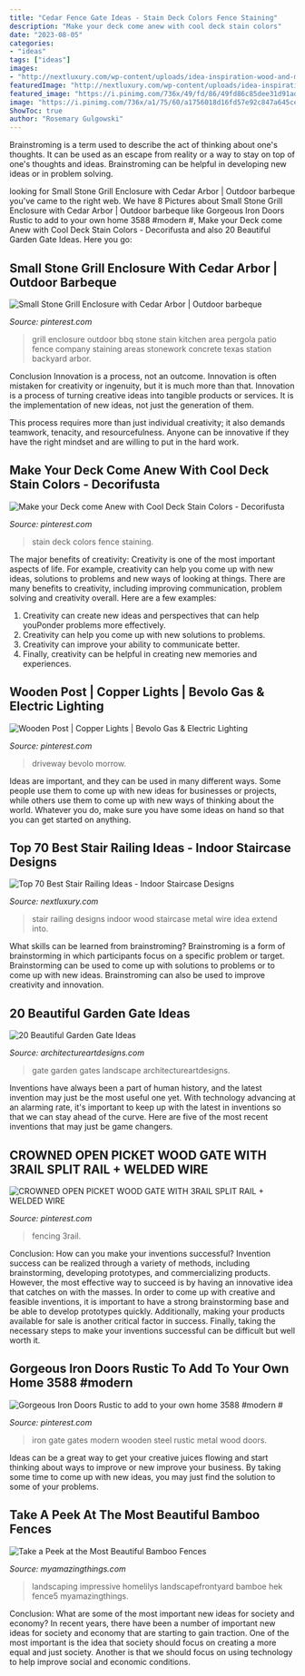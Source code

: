 ```yaml
---
title: "Cedar Fence Gate Ideas - Stain Deck Colors Fence Staining"
description: "Make your deck come anew with cool deck stain colors"
date: "2023-08-05"
categories:
- "ideas"
tags: ["ideas"]
images:
- "http://nextluxury.com/wp-content/uploads/idea-inspiration-wood-and-metal-wire-stair-railing-designs.jpg"
featuredImage: "http://nextluxury.com/wp-content/uploads/idea-inspiration-wood-and-metal-wire-stair-railing-designs.jpg"
featured_image: "https://i.pinimg.com/736x/49/fd/86/49fd86c85dee31d91ad912d8ecae8deb--grill-enclosure-grill-king.jpg"
image: "https://i.pinimg.com/736x/a1/75/60/a1756018d16fd57e92c847a645ceb623.jpg"
ShowToc: true
author: "Rosemary Gulgowski"
---
```



Brainstroming is a term used to describe the act of thinking about one's thoughts. It can be used as an escape from reality or a way to stay on top of one's thoughts and ideas. Brainstroming can be helpful in developing new ideas or in problem solving.

	

		
looking for Small Stone Grill Enclosure with Cedar Arbor | Outdoor barbeque you've came to the right web. We have 8 Pictures about Small Stone Grill Enclosure with Cedar Arbor | Outdoor barbeque like Gorgeous Iron Doors Rustic to add to your own home 3588 #modern #, Make your Deck come Anew with Cool Deck Stain Colors - Decorifusta and also 20 Beautiful Garden Gate Ideas. Here you go:
		
    
## Small Stone Grill Enclosure With Cedar Arbor | Outdoor Barbeque

<img loading=lazy src="https://i.pinimg.com/736x/49/fd/86/49fd86c85dee31d91ad912d8ecae8deb--grill-enclosure-grill-king.jpg" onerror="this.onerror=null;this.src='https://tse4.mm.bing.net/th?id=OIP.XSob_tPn1iYG3o1wEClQZAHaJ3&amp;pid=15.1';" alt="Small Stone Grill Enclosure with Cedar Arbor | Outdoor barbeque">

_Source: pinterest.com_

>grill enclosure outdoor bbq stone stain kitchen area pergola patio fence company staining areas stonework concrete texas station backyard arbor. 

	

Conclusion
Innovation is a process, not an outcome.
Innovation is often mistaken for creativity or ingenuity, but it is much more than that. Innovation is a process of turning creative ideas into tangible products or services. It is the implementation of new ideas, not just the generation of them.

This process requires more than just individual creativity; it also demands teamwork, tenacity, and resourcefulness. Anyone can be innovative if they have the right mindset and are willing to put in the hard work.

    
## Make Your Deck Come Anew With Cool Deck Stain Colors - Decorifusta

<img loading=lazy src="https://i.pinimg.com/736x/7e/e3/3d/7ee33d710bfcba6f3ca658b95eeb621f.jpg" onerror="this.onerror=null;this.src='https://tse2.mm.bing.net/th?id=OIP.ZH1yggLaz-ujjP2EFKe34gHaFj&amp;pid=15.1';" alt="Make your Deck come Anew with Cool Deck Stain Colors - Decorifusta">

_Source: pinterest.com_

>stain deck colors fence staining. 

	

The major benefits of creativity:
Creativity is one of the most important aspects of life. For example, creativity can help you come up with new ideas, solutions to problems and new ways of looking at things. There are many benefits to creativity, including improving communication, problem solving and creativity overall. Here are a few examples:
1) Creativity can create new ideas and perspectives that can help youPonder problems more effectively.
2) Creativity can help you come up with new solutions to problems.
3) Creativity can improve your ability to communicate better.
4) Finally, creativity can be helpful in creating new memories and experiences.

    
## Wooden Post | Copper Lights | Bevolo Gas &amp; Electric Lighting

<img loading=lazy src="https://i.pinimg.com/736x/06/ea/8f/06ea8ff74451e170934297c160a8e791--driveway-ideas-driveway-gate.jpg" onerror="this.onerror=null;this.src='https://tse4.mm.bing.net/th?id=OIP.43QZz5Tk7pdMcOREFBj-6AHaJ5&amp;pid=15.1';" alt="Wooden Post | Copper Lights | Bevolo Gas &amp; Electric Lighting">

_Source: pinterest.com_

>driveway bevolo morrow. 

	

Ideas are important, and they can be used in many different ways. Some people use them to come up with new ideas for businesses or projects, while others use them to come up with new ways of thinking about the world. Whatever you do, make sure you have some ideas on hand so that you can get started on anything.

    
## Top 70 Best Stair Railing Ideas - Indoor Staircase Designs

<img loading=lazy src="http://nextluxury.com/wp-content/uploads/idea-inspiration-wood-and-metal-wire-stair-railing-designs.jpg" onerror="this.onerror=null;this.src='https://tse1.mm.bing.net/th?id=OIP.9uQiNFnRbR8Q99rNrKABIAAAAA&amp;pid=15.1';" alt="Top 70 Best Stair Railing Ideas - Indoor Staircase Designs">

_Source: nextluxury.com_

>stair railing designs indoor wood staircase metal wire idea extend into. 

	

What skills can be learned from brainstroming?
Brainstroming is a form of brainstorming in which participants focus on a specific problem or target. Brainstorming can be used to come up with solutions to problems or to come up with new ideas. Brainstroming can also be used to improve creativity and innovation.

    
## 20 Beautiful Garden Gate Ideas

<img loading=lazy src="https://www.architectureartdesigns.com/wp-content/uploads/2013/03/Gates-ArchitectureArtDesigns-3.jpg" onerror="this.onerror=null;this.src='https://tse4.mm.bing.net/th?id=OIP.0Tn1q6u9wwBFjB7gU21DKwHaLH&amp;pid=15.1';" alt="20 Beautiful Garden Gate Ideas">

_Source: architectureartdesigns.com_

>gate garden gates landscape architectureartdesigns. 

	

Inventions have always been a part of human history, and the latest invention may just be the most useful one yet. With technology advancing at an alarming rate, it's important to keep up with the latest in inventions so that we can stay ahead of the curve. Here are five of the most recent inventions that may just be game changers.

    
## CROWNED OPEN PICKET WOOD GATE WITH 3RAIL SPLIT RAIL + WELDED WIRE

<img loading=lazy src="https://i.pinimg.com/736x/6f/5f/1b/6f5f1b68a6aa5f85803265460585cbc6.jpg" onerror="this.onerror=null;this.src='https://tse4.mm.bing.net/th?id=OIP.RAWT6IATxbQ7bIPSy5qrjQHaHa&amp;pid=15.1';" alt="CROWNED OPEN PICKET WOOD GATE WITH 3RAIL SPLIT RAIL + WELDED WIRE">

_Source: pinterest.com_

>fencing 3rail. 

	

Conclusion: How can you make your inventions successful?
Invention success can be realized through a variety of methods, including brainstorming, developing prototypes, and commercializing products. However, the most effective way to succeed is by having an innovative idea that catches on with the masses. In order to come up with creative and feasible inventions, it is important to have a strong brainstorming base and be able to develop prototypes quickly. Additionally, making your products available for sale is another critical factor in success. Finally, taking the necessary steps to make your inventions successful can be difficult but well worth it.

    
## Gorgeous Iron Doors Rustic To Add To Your Own Home 3588 #modern #

<img loading=lazy src="https://i.pinimg.com/736x/a1/75/60/a1756018d16fd57e92c847a645ceb623.jpg" onerror="this.onerror=null;this.src='https://tse3.mm.bing.net/th?id=OIP.LwGZ2gaihUlZwbromCgVyQHaLH&amp;pid=15.1';" alt="Gorgeous Iron Doors Rustic to add to your own home 3588 #modern #">

_Source: pinterest.com_

>iron gate gates modern wooden steel rustic metal wood doors. 

	

Ideas can be a great way to get your creative juices flowing and start thinking about ways to improve or new improve your business. By taking some time to come up with new ideas, you may just find the solution to some of your problems.

    
## Take A Peek At The Most Beautiful Bamboo Fences

<img loading=lazy src="https://myamazingthings.com/wp-content/uploads/2017/01/fence5.jpg" onerror="this.onerror=null;this.src='https://tse4.mm.bing.net/th?id=OIP.LBWO9saU6rx0xQ5A0EZdEQHaFj&amp;pid=15.1';" alt="Take a Peek at the Most Beautiful Bamboo Fences">

_Source: myamazingthings.com_

>landscaping impressive homelilys landscapefrontyard bamboe hek fence5 myamazingthings. 

	

Conclusion: What are some of the most important new ideas for society and economy?
In recent years, there have been a number of important new ideas for society and economy that are starting to gain traction. One of the most important is the idea that society should focus on creating a more equal and just society. Another is that we should focus on using technology to help improve social and economic conditions.

